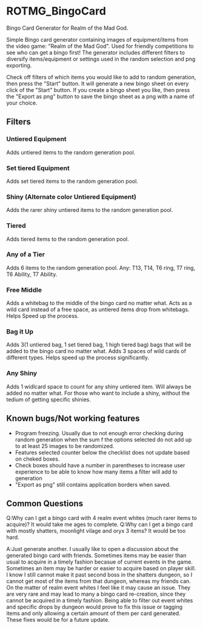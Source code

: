 # ROTMG_BingoCard
 Bingo Card Generator for Realm of the Mad God.

Simple Bingo card generator containing images of equipment/items from the video game: "Realm of the Mad God".
Used for friendly competitions to see who can get a bingo first! The generator includes different filters to
diversify items/equipment or settings used in the random selection and png exporting.

Check off filters of which items you would like to add to random generation, then press the "Start" button.
It will generate a new bingo sheet on every click of the "Start" button. If you create a bingo sheet you
like, then press the "Export as png" button to save the bingo sheet as a png with a name of your choice.

## Filters

### Untiered Equipment
Adds untiered items to the random generation pool.

### Set tiered Equipment
Adds set tiered items to the random generation pool.

### Shiny (Alternate color Untiered Equipment)
Adds the rarer shiny untiered items to the random generation pool.

### Tiered
Adds tiered items to the random generation pool.

### Any of a Tier
Adds 6 items to the random generation pool. Any: T13, T14, T6 ring, T7 ring, T6 Ability, T7 Ability.

### Free Middle
Adds a whitebag to the middle of the bingo card no matter what. Acts as a wild card instead of a free space,
as untiered items drop from whitebags. Helps Speed up the process.

### Bag it Up
Adds 3(1 untiered bag, 1 set tiered bag, 1 high tiered bag) bags that will be added to the bingo card no matter
what. Adds 3 spaces of wild cards of different types. Helps speed up the process significantly.

### Any Shiny
Adds 1 widlcard space to count for any shiny untiered item. Will always be added no matter what. For those who
want to include a shiny, without the tedium of getting specific shinies.

## Known bugs/Not working features
- Program freezing. Usually due to not enough error checking during random generation when the sum f the options
  selected do not add up to at least 25 images to be randomized.
- Features selected counter below the checklist does not update based on cheked boxes.
- Check boxes should have a number in parentheses to increase user experience to be able to know how many items a
  filter will add to generation
- "Export as png" still contains application borders when saved.

## Common Questions
Q:Why can I get a bingo card with 4 realm event whites (much rarer items to acquire)? It would take me ages to complete.
Q:Why can I get a bingo card with mostly shatters, moonlight vilage and oryx 3 items? It would be too hard.

A:Just generate another. I usually like to open a discussion about the generated bingo card with friends. Sometimes
items may be easier than usual to acquire in a timely fashion becasue of current events in the game. Sometimes an item
may be harder or easier to acquire based on player skill. I know I still cannot make it past second boss in the 
shatters dungeon, so I cannot get most of the items from that dungeon, whereas my friends can. On the matter of realm 
event whites I feel like it may cause an issue. They are very rare and may lead to many a bingo card re-creation, 
since they cannot be acquired in a timely fashion. Being able to filter out event whites and specific drops by dungeon
would prove to fix this issue or tagging items and only allowing a certain amount of them per card generated. These 
fixes would be for a future update.
